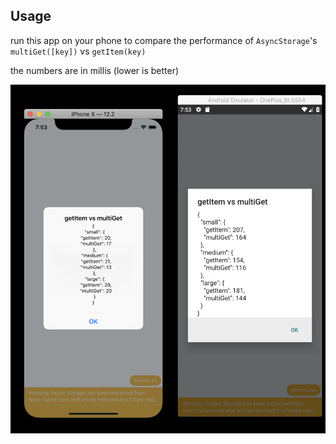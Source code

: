 
## Usage

run this app on your phone to compare the performance of `AsyncStorage`'s `multiGet([key])` vs `getItem(key)`

the numbers are in millis (lower is better)

![perf](./perf.png)

